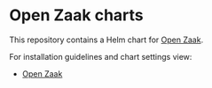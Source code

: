 # Open Zaak charts

This repository contains a Helm chart for [Open Zaak](https://github.com/open-zaak/open-zaak).

For installation guidelines and chart settings view:

- [Open Zaak](open-zaak/README.md)
